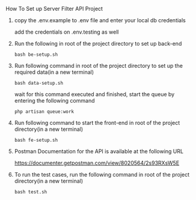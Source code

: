 How To Set up Server Filter API Project

1. copy the .env.example to .env file and enter your local db credentials

   add the credentials on .env.testing as well

2. Run the following in root of the project directory to set up back-end

   `bash be-setup.sh`

3. Run following command in root of the project directory to set up the required data(in a new terminal)

   `bash data-setup.sh`

   wait for this command executed and finished, start the queue by entering the following command

   `php artisan queue:work`

4. Run following command to start the front-end in root of the project directory(in a new terminal)

   `bash fe-setup.sh`

5. Postman Documentation for the API is available at the following URL

   https://documenter.getpostman.com/view/8020564/2s93RXsW5E

6. To run the test cases, run the following command in root of the project directory(in a new terminal)

   `bash test.sh`